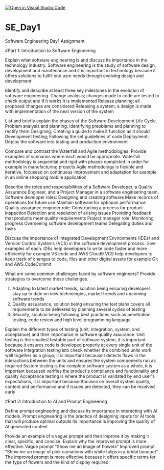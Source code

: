 [![Open in Visual Studio Code](https://classroom.github.com/assets/open-in-vscode-2e0aaae1b6195c2367325f4f02e2d04e9abb55f0b24a779b69b11b9e10269abc.svg)](https://classroom.github.com/online_ide?assignment_repo_id=15632156&assignment_repo_type=AssignmentRepo)
# SE_Day1
Software Engineering Day1 Assignment

#Part 1: Introduction to Software Engineering

Explain what software engineering is and discuss its importance in the technology industry.
Software engineering is the study of software design, development and maintenance and it is important in technology because it offers solutions to fulfill end usre needs through evolving design and development

Identify and describe at least three key milestones in the evolution of software engineering.
Change analysis; changes made to code are tested to check output and if it works it is implemented
Release planning; all proposed changes are considered
Releasing a system; a design is made with implementation of the next version of the system

List and briefly explain the phases of the Software Development Life Cycle.
Problem analysis and planning; Identifying preoblems and planning to rectify them
Designing; Creating a guide to make it function as it should
Development testing; Following the set guidelines of code
Deployment; Deploy the software into testing and production environment

Compare and contrast the Waterfall and Agile methodologies. Provide examples of scenarios where each would be appropriate.
Waterfall methodology is sequential and rigid with phases completed in order for example in manufacturing projects
Agile methodology is flexible and iterative, focusesd on continuous improvement and adaptation for example in an online shopping mobile application

Describe the roles and responsibilities of a Software Developer, a Quality Assurance Engineer, and a Project Manager in a software engineering team.
Software developer roles:
  Designing and creating software
  Make records of operations for future use
  Maintain software for optimum performance
Quality assurance engineer role:
  Constructing a process for product inspection
  Detection and resolution of arising issues
  Providing feedback that products meet quality requirements
Project manager role:
  Monitoring progress
  Overseeing software development teams
  Delegating duties and tasks

Discuss the importance of Integrated Development Environments (IDEs) and Version Control Systems (VCS) in the software development process. Give examples of each.
IDEs help developers to write code faster and more efficiently for example VS code and AWS Cloud9
VCS help developers to keep track of changes to code, files and other digital assets for example Git and AWS CodeCommit

What are some common challenges faced by software engineers? Provide strategies to overcome these challenges.
1. Adapting to latest market trends, solution being ensuring developers stay up to date on new technologies, market trends and upcoming software trends
2. Quality assuarance, solution being ensuring the test plans covers all requirements to be delivered by planning several cycles of testing
3. Security, solution being following best practices such as penetration testing, code review and high level programming language

Explain the different types of testing (unit, integration, system, and acceptance) and their importance in software quality assurance.
Unit testing is the smallest testable part of software system, it is important because it ensures code is developed properly at every single unit of the software
Integration testing isto check whether the combined units work well together as a group, it is important becauseit detects flaws in the interactions between the units and ensures the system components run as required
System testing is the complete software system as a whole, it is important becauseit verifies the product's compliance and functionality and quality
Acceptance testing is where the product is validated by end user's expectations, it is important becauseitfocuses on overall system quality, content and performance and if issues are detected, they can be resolved early

#Part 2: Introduction to AI and Prompt Engineering


Define prompt engineering and discuss its importance in interacting with AI models.
Prompt engineering is the practice of designing inputs for AI tools that will produce optimal outputs
Its importance is improving the quality of AI generated content

Provide an example of a vague prompt and then improve it by making it clear, specific, and concise. Explain why the improved prompt is more effective.
Vague prompt "Show me an image of flowers"
Improved prompt "Show me an image of pink carnations with white tulips in a bridal bouquet"
The improved prompt is more effective because it offers specific terms for the type of flowers and the kind of display required
